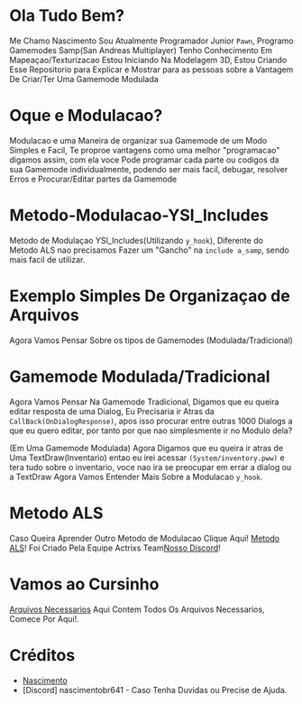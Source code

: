 # Ola Tudo Bem?
Me Chamo Nascimento Sou Atualmente Programador Junior `Pawn`, Programo Gamemodes Samp(San Andreas Multiplayer)
Tenho Conhecimento Em Mapeaçao/Texturizacao Estou Iniciando Na Modelagem 3D,
Estou Criando Esse Repositorio para Explicar e Mostrar para as pessoas sobre a Vantagem De Criar/Ter Uma Gamemode Modulada

# Oque e Modulacao?
Modulacao e uma Maneira de organizar sua Gamemode de um Modo Simples e Facil, Te proproe vantagens como uma melhor "programacao" digamos assim, 
com ela voce Pode programar cada parte ou codigos da sua Gamemode individualmente, podendo ser mais facil, debugar, resolver Erros e Procurar/Editar partes da Gamemode 

# Metodo-Modulacao-YSI_Includes
Metodo de Modulaçao YSI_Includes(Utilizando `y_hook`), Diferente do Metodo ALS nao precisamos Fazer um "Gancho" na `include a_samp`, sendo mais facil de utilizar. 

# Exemplo Simples De Organizaçao de Arquivos
Agora Vamos Pensar Sobre os tipos de Gamemodes (Modulada/Tradicional)

# Gamemode Modulada/Tradicional
Agora Vamos Pensar Na Gamemode Tradicional, Digamos que eu queira editar resposta de uma Dialog, Eu Precisaria ir Atras da `CallBack(OnDialogResponse)`, apos isso procurar entre outras 1000 Dialogs a que eu quero editar, por tanto por que nao simplesmente ir no Modulo dela?

(Em Uma Gamemode Modulada) Agora Digamos que eu queira ir atras de Uma TextDraw(Inventario) entao eu irei acessar `(System/inventory.pww)` e tera tudo sobre o inventario, voce nao ira se preocupar em errar a dialog ou a TextDraw Agora Vamos Entender Mais Sobre a Modulacao `y_hook`.

# Metodo ALS
Caso Queira Aprender Outro Metodo de Modulacao Clique Aqui! [Metodo ALS](https://github.com/PawnTeam/ALS-HOOK-s)!
Foi Criado Pela Equipe Actrixs Team[Nosso Discord](https://discord.gg/euXz6ycTUg)!

# Vamos ao Cursinho
 [Arquivos Necessarios](../Arquivos.md) Aqui Contem Todos Os Arquivos Necessarios, Comece Por Aqui!.
# Créditos
- [Nascimento](https://github.com/NascimentoSamp)
- [Discord] nascimentobr641 - Caso Tenha Duvidas ou Precise de Ajuda.